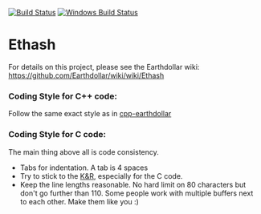 [![Build Status](https://travis-ci.org/earthdollarproject/ethash.svg?branch=master)](https://travis-ci.org/earthdollarproject/ethash)
[![Windows Build Status](https://ci.appveyor.com/api/projects/status/github/debris/ethash?branch=master&svg=true)](https://ci.appveyor.com/project/debris/ethash-nr37r/branch/master)

# Ethash

For details on this project, please see the Earthdollar wiki:
https://github.com/Earthdollar/wiki/wiki/Ethash

### Coding Style for C++ code:

Follow the same exact style as in [cpp-earthdollar](https://github.com/Earthdollar/cpp-earthdollar/blob/develop/CodingStandards.txt)

### Coding Style for C code:

The main thing above all is code consistency.

- Tabs for indentation. A tab is 4 spaces
- Try to stick to the [K&R](http://en.wikipedia.org/wiki/Indent_style#K.26R_style),
  especially for the C code.
- Keep the line lengths reasonable. No hard limit on 80 characters but don't go further
  than 110. Some people work with multiple buffers next to each other.
  Make them like you :)
